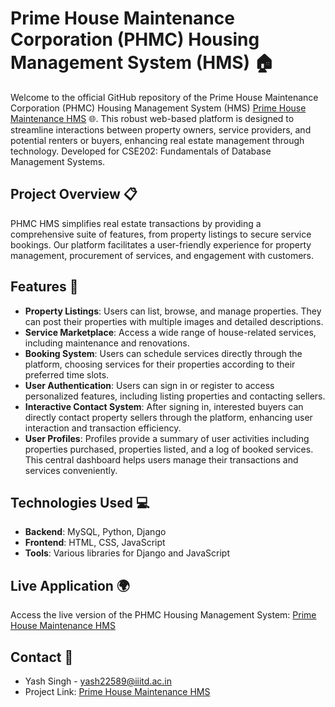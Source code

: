 # Prime House Maintenance Corporation (PHMC) Housing Management System (HMS) 🏠

Welcome to the official GitHub repository of the Prime House Maintenance Corporation (PHMC) Housing Management System (HMS) [Prime House Maintenance HMS](http://tiny.cc/PrimeHouseMaintenance) 🌐. This robust web-based platform is designed to streamline interactions between property owners, service providers, and potential renters or buyers, enhancing real estate management through technology. Developed for CSE202: Fundamentals of Database Management Systems.

## Project Overview 📋

PHMC HMS simplifies real estate transactions by providing a comprehensive suite of features, from property listings to secure service bookings. Our platform facilitates a user-friendly experience for property management, procurement of services, and engagement with customers.

## Features 🚀

- **Property Listings**: Users can list, browse, and manage properties. They can post their properties with multiple images and detailed descriptions.
- **Service Marketplace**: Access a wide range of house-related services, including maintenance and renovations.
- **Booking System**: Users can schedule services directly through the platform, choosing services for their properties according to their preferred time slots.
- **User Authentication**: Users can sign in or register to access personalized features, including listing properties and contacting sellers.
- **Interactive Contact System**: After signing in, interested buyers can directly contact property sellers through the platform, enhancing user interaction and transaction efficiency.
- **User Profiles**: Profiles provide a summary of user activities including properties purchased, properties listed, and a log of booked services. This central dashboard helps users manage their transactions and services conveniently.

## Technologies Used 💻

- **Backend**: MySQL, Python, Django
- **Frontend**: HTML, CSS, JavaScript
- **Tools**: Various libraries for Django and JavaScript

## Live Application 🌍

Access the live version of the PHMC Housing Management System:
[Prime House Maintenance HMS](http://tiny.cc/PrimeHouseMaintenance)

## Contact 📧

- Yash Singh - yash22589@iiitd.ac.in
- Project Link: [Prime House Maintenance HMS](https://github.com/YSULTRA/Prime-House-Maintenance)

